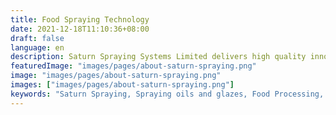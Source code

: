 ```yaml
---
title: Food Spraying Technology
date: 2021-12-18T11:10:36+08:00
draft: false
language: en
description: Saturn Spraying Systems Limited delivers high quality innovative solutions for the food processing industry
featuredImage: "images/pages/about-saturn-spraying.png"
image: "images/pages/about-saturn-spraying.png"
images: ["images/pages/about-saturn-spraying.png"]
keywords: "Saturn Spraying, Spraying oils and glazes, Food Processing, Food Production, Egg Glazing"
---
```

